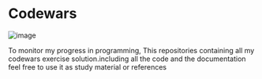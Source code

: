 # Codewars
![image](https://github.com/user-attachments/assets/db243255-f289-477d-b8de-c45ea7d6868f)

To monitor my progress in programming, This repositories containing all my codewars exercise solution.including all the code and the documentation feel free to use it as study material or references
